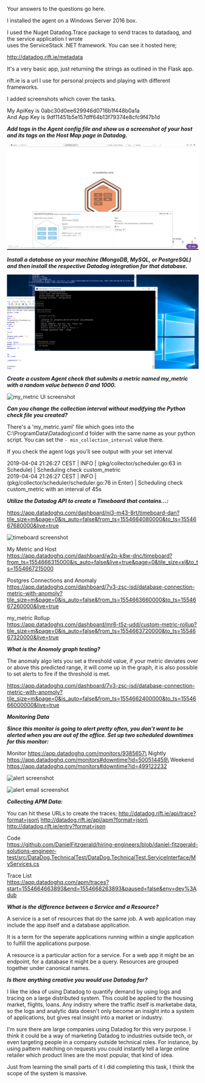 Your answers to the questions go here.

I installed the agent on a Windows Server 2016 box. 

I used the Nuget Datadog.Trace package to send traces to datadaog, and the service application I wrote  
uses the ServiceStack .NET framework. You can see it hosted here;

http://datadog.rift.ie/metadata

It's a very basic app, just returning the strings as outlined in the Flask app. 

rift.ie is a url I use for personal projects and playing with different frameworks. 

I added screenshots which cover the tasks.

My ApiKey is 0abc30d0ee629946d0716b1f448b0a1a  
And App Key is 9df11451b5e157dff64b13f79374e8cfc9f47b1d

_**Add tags in the Agent config file and show us a screenshot of your host and its tags on the Host Map page in Datadog.**_

![Host map screenshot with tags](https://github.com/DataDog/hiring-engineers/blob/c8b76cffd3ab13e3885752e26bdbef09580aaea5/screenshots/host_map.png?raw=true)

_**Install a database on your machine (MongoDB, MySQL, or PostgreSQL) and then install the respective Datadog integration for that database.**_

![Installed Postgres Database Image](https://github.com/DataDog/hiring-engineers/blob/c8b76cffd3ab13e3885752e26bdbef09580aaea5/screenshots/postgres_check_running.png?raw=true)

_**Create a custom Agent check that submits a metric named my_metric with a random value between 0 and 1000.**_

![my_metric UI screenshot](https://github.com/DanielFitzgerald/hiring-engineers/blob/daniel-fitzgerald-solutions-engineer-test/screenshots/my_metric_dashboard.png?raw=true)

_**Can you change the collection interval without modifying the Python check file you created?**_

There's a 'my_metric.yaml' file which goes into the C:\ProgramData\Datadog\conf.d folder with the same name as
your python script. You can set the `- min_collection_interval` value there.

If you check the agent logs you'll see output with your set interval

2019-04-04 21:26:27 CEST | INFO | (pkg/collector/scheduler.go:63 in Schedule) | Scheduling check custom_metric\
2019-04-04 21:26:27 CEST | INFO | (pkg/collector/scheduler/scheduler.go:76 in Enter) | Scheduling check custom_metric with an interval of 45s

_**Utilize the Datadog API to create a Timeboard that contains...:**_

https://app.datadoghq.com/dashboard/ni3-m43-8rt/timeboard-dan?tile_size=m&page=0&is_auto=false&from_ts=1554664080000&to_ts=1554667680000&live=true

![timeboard screenshot](https://github.com/DanielFitzgerald/hiring-engineers/blob/daniel-fitzgerald-solutions-engineer-test/screenshots/time_board_request.png?raw=true)

My Metric and Host\
https://app.datadoghq.com/dashboard/w2p-k8w-dnc/timeboard?from_ts=1554666315000&is_auto=false&live=true&page=0&tile_size=xl&to_ts=1554667215000

Postgres Connections and Anomaly\
https://app.datadoghq.com/dashboard/7v3-zsc-isd/database-connection-metric-with-anomoly?tile_size=m&page=0&is_auto=false&from_ts=1554663660000&to_ts=1554667260000&live=true

my_metric Rollup\
https://app.datadoghq.com/dashboard/mr6-t5z-udd/custom-metric-rollup?tile_size=m&page=0&is_auto=false&from_ts=1554663720000&to_ts=1554667320000&live=true

_**What is the Anomoly graph testing?**_

The anomaly algo lets you set a threshold value, if your metric deviates over or above this predicted range, it will
come up in the graph, it is also possible to set alerts to fire if the threshold is met. 

https://app.datadoghq.com/dashboard/7v3-zsc-isd/database-connection-metric-with-anomoly?tile_size=m&page=0&is_auto=false&from_ts=1554662400000&to_ts=1554666000000&live=true

_**Monitoring Data**_

_**Since this monitor is going to alert pretty often, you don’t want to be alerted when you are out of the office. Set up two scheduled downtimes for this monitor:**_

Monitor
https://app.datadoghq.com/monitors/9385657\
Nightly
https://app.datadoghq.com/monitors#downtime?id=500514459\
Weekend
https://app.datadoghq.com/monitors#downtime?id=499122232

![alert screenshot](https://github.com/DanielFitzgerald/hiring-engineers/blob/daniel-fitzgerald-solutions-engineer-test/screenshots/metric_text_conditions.png?raw=true)

![alert email screenshot](https://github.com/DanielFitzgerald/hiring-engineers/blob/daniel-fitzgerald-solutions-engineer-test/screenshots/monitor_alert_email.png?raw=true)

_**Collecting APM Data:**_

You can hit these URLs to create the traces;
http://datadog.rift.ie/api/trace?format=json\
http://datadog.rift.ie/api/apm?format=json\
http://datadog.rift.ie/entry?format=json

Code\
https://github.com/DanielFitzgerald/hiring-engineers/blob/daniel-fitzgerald-solutions-engineer-test/src/DataDog.TechnicalTest/DataDog.TechnicalTest.ServiceInterface/MyServices.cs

Trace List\
https://app.datadoghq.com/apm/traces?start=1554664663893&end=1554668263893&paused=false&env=dev%3Adub

_**What is the difference between a Service and a Resource?**_

A service is a set of resources that do the same job.  A web application may include the app itself
and a database application. 

It is a term for the seperate applications running within a single application to fulfill the applications purpose. 

A resource is a particular action for a service. For a web app it might be an endpoint, for a database it might be a query.
Resources are grouped together under canonical names. 

_**Is there anything creative you would use Datadog for?**_

I like the idea of using Datadog to quantify demand by using logs and tracing on a large distributed system.
This could be applied to the housing market, flights, loans. Any indistry where the traffic itself is marketabe data,
so the logs and analytic data doesn't only become an insight into a system of applications, but 
gives real insight into a market or industry.  

I'm sure there are large companies using Datadog for this very purpose. I think it could be a way of marketing Datadog to 
industries outside tech, or even targeting people in a company outside technical roles. For instance, by using pattern matching
on requests you could instantly tell a large online retailer which product lines are the most popular, that kind of idea. 

Just from learning the small parts of it I did completing this task, I think the scope of the system is massive. 



 